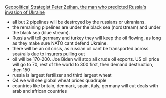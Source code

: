 [Geopolitical Strategist Peter Zeihan, the man who predicted Russia's invasion of Ukraine](https://www.youtube.com/watch?v=MQL_KCvBkk4)
- all but 2 pipelines will be destroyed by the russians or ukranians.
- the remaining pipelines are under the black sea (nordstream) and under the black sea (blue stream). 
- Russia will tell germany and turkey they will keep the oil flowing, as long as they make sure NATO cant defend Ukraine.
- there will be an oil crisis, as russian oil cant be transported across sea/rails due to insurers pulling out
- oil will be 170-200. Joe Biden will stop all crude oil exports. US oil price will go to 70, rest of the world to 300 first, then demand destruction, then 150
- russia is largest fertilizer and third largest wheat
- Q4 we will see global wheat prices quadruple
- countries like britain, denmark, spain, italy, germany will cut deals with arab and african countries
